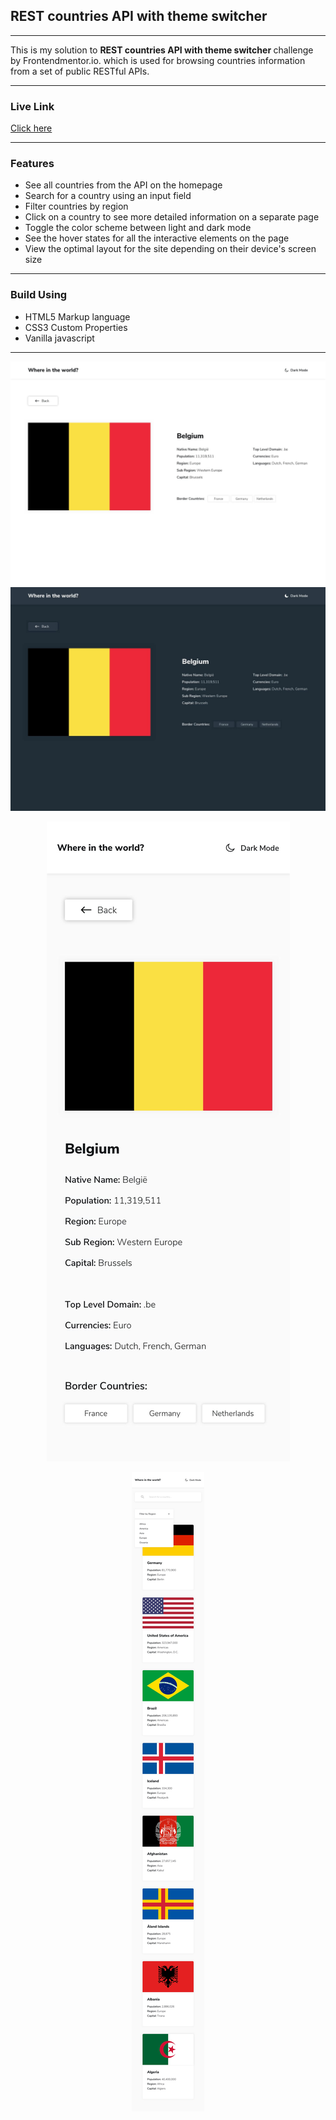 
<h2>REST countries API with theme switcher</h2>
<hr>
This is my solution to <strong>REST countries API with theme switcher </strong> challenge by Frontendmentor.io. which is used  for browsing countries information from a set of public RESTful APIs.
<hr>

<h3>Live Link</h3>
<a href="https://sonakshirawat.github.io/Rest-countries-API-with-theme-switcher/">Click here</a>
<hr>
<h3>Features</h3>
<ul>
<li>See all countries from the API on the homepage</li>
<li>Search for a country using an input field</li>
<li>Filter countries by region</li>
<li>Click on a country to see more detailed information on a separate page
</li>
<li>Toggle the color scheme between light and dark mode</li>
<li>See the hover states for all the interactive elements on the page</li>
<li>View the optimal layout for the site depending on their device's screen size</li>
</ul>
<hr> 
<h3>Build Using</h3>
<ul>
  <li>HTML5 Markup language</li>
  <li>CSS3 Custom Properties</li>
     <li>Vanilla javascript</li>
</ul>


<hr>
<img src="design/desktop-design-detail-light.jpg">
<img src="design/desktop-design-detail-dark.jpg">
<p align="center">
<img src="design/mobile-design-detail-light.jpg">
</p>
<p align="center">
<img src="design/mobile-design-home-light.jpg">
</p>
